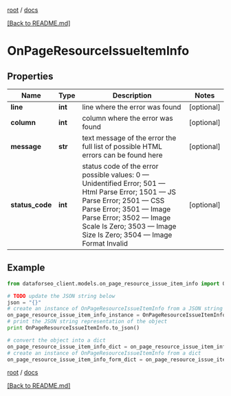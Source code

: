 [root](./../ "root") / [docs](./ "docs")

[[Back to README.md]](./../README.md "[Back to README.md]")

# OnPageResourceIssueItemInfo

## Properties

Name | Type | Description | Notes
------------ | ------------- | ------------- | -------------
**line** | **int** | line where the error was found | [optional]
**column** | **int** | column where the error was found | [optional]
**message** | **str** | text message of the error the full list of possible HTML errors can be found here | [optional]
**status_code** | **int** | status code of the error possible values: 0 — Unidentified Error; 501 — Html Parse Error; 1501 — JS Parse Error; 2501 — CSS Parse Error; 3501 — Image Parse Error; 3502 — Image Scale Is Zero; 3503 — Image Size Is Zero; 3504 — Image Format Invalid | [optional]

## Example

```python
from dataforseo_client.models.on_page_resource_issue_item_info import OnPageResourceIssueItemInfo

# TODO update the JSON string below
json = "{}"
# create an instance of OnPageResourceIssueItemInfo from a JSON string
on_page_resource_issue_item_info_instance = OnPageResourceIssueItemInfo.from_json(json)
# print the JSON string representation of the object
print OnPageResourceIssueItemInfo.to_json()

# convert the object into a dict
on_page_resource_issue_item_info_dict = on_page_resource_issue_item_info_instance.to_dict()
# create an instance of OnPageResourceIssueItemInfo from a dict
on_page_resource_issue_item_info_form_dict = on_page_resource_issue_item_info.from_dict(on_page_resource_issue_item_info_dict)
```

  

[root](./../ "root") / [docs](./ "docs")

[[Back to README.md]](./../README.md "[Back to README.md]")